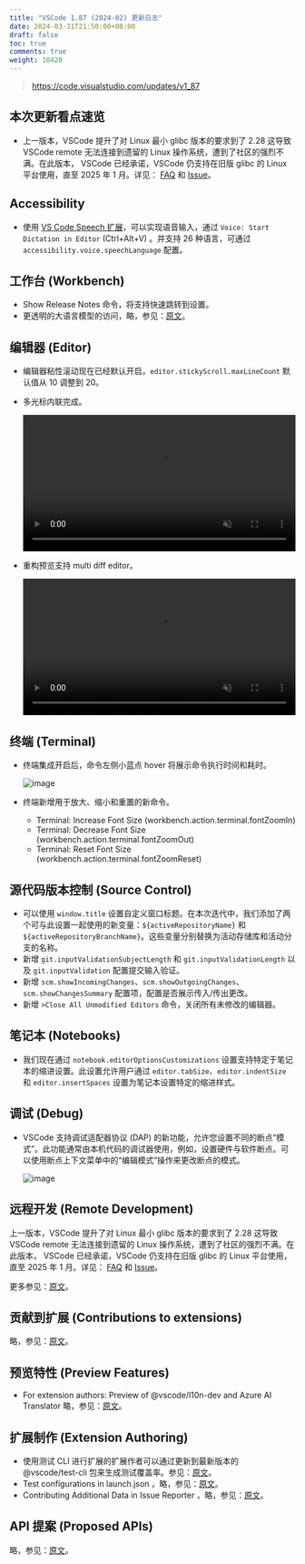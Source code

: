 ```yaml
---
title: "VSCode 1.87 (2024-02) 更新日志"
date: 2024-03-31T21:50:00+08:00
draft: false
toc: true
comments: true
weight: 10420
---
```


> https://code.visualstudio.com/updates/v1_87

## 本次更新看点速览

* 上一版本，VSCode 提升了对 Linux 最小 glibc 版本的要求到了 2.28 这导致 VSCode remote 无法连接到遗留的 Linux 操作系统，遭到了社区的强烈不满。在此版本， VSCode 已经承诺，VSCode 仍支持在旧版 glibc 的 Linux 平台使用，直至 2025 年 1 月。详见： [FAQ](https://code.visualstudio.com/docs/remote/faq#_can-i-run-vs-code-server-on-older-linux-distributions) 和 [Issue](https://github.com/microsoft/vscode/issues/203375)。

## Accessibility

* 使用 [VS Code Speech 扩展](https://marketplace.visualstudio.com/items?itemName=ms-vscode.vscode-speech)，可以实现语音输入，通过 `Voice: Start Dictation in Editor` (Ctrl+Alt+V) 。并支持 26 种语言，可通过 `accessibility.voice.speechLanguage` 配置。

## 工作台 (Workbench)

* Show Release Notes 命令，将支持快速跳转到设置。
* 更透明的大语言模型的访问，略，参见：[原文](https://code.visualstudio.com/updates/v1_87#_transparency-and-control-of-language-model-access)。

## 编辑器 (Editor)

* 编辑器粘性滚动现在已经默认开启，`editor.stickyScroll.maxLineCount` 默认值从 10 调整到 20。
* 多光标内联完成。

    <video autoplay="" loop="" muted="" playsinline="" controls="" width="100%">
    <source src="/image/vscode/Multi-cursor_inline_Completions_.mp4" type="video/mp4">
    </video>

* 重构预览支持 multi diff editor。

    <video autoplay="" loop="" muted="" playsinline="" controls="" width="100%">
    <source src="/image/vscode/Multi-diff_Editor_opened_from_Refactor_preview_.mp4" type="video/mp4">
    </video>

## 终端 (Terminal)

* 终端集成开启后，命令左侧小蓝点 hover 将展示命令执行时间和耗时。

    ![image](/image/vscode/terminal_duration.png)

* 终端新增用于放大、缩小和重置的新命令。

    * Terminal: Increase Font Size (workbench.action.terminal.fontZoomIn)
    * Terminal: Decrease Font Size (workbench.action.terminal.fontZoomOut)
    * Terminal: Reset Font Size (workbench.action.terminal.fontZoomReset)

## 源代码版本控制 (Source Control)

* 可以使用 `window.title` 设置自定义窗口标题。在本次迭代中，我们添加了两个可与此设置一起使用的新变量：`${activeRepositoryName}` 和 `${activeRepositoryBranchName}`。这些变量分别替换为活动存储库和活动分支的名称。
* 新增 `git.inputValidationSubjectLength` 和 `git.inputValidationLength` 以及 `git.inputValidation` 配置提交输入验证。
* 新增 `scm.showIncomingChanges`、`scm.showOutgoingChanges`、`scm.showChangesSummary` 配置项，配置是否展示传入/传出更改。
* 新增 `>Close All Unmodified Editors` 命令，关闭所有未修改的编辑器。

## 笔记本 (Notebooks)

* 我们现在通过 `notebook.editorOptionsCustomizations` 设置支持特定于笔记本的缩进设置。此设置允许用户通过 `editor.tabSize`、`editor.indentSize` 和 `editor.insertSpaces` 设置为笔记本设置特定的缩进样式。

## 调试 (Debug)

* VSCode 支持调试适配器协议 (DAP) 的新功能，允许您设置不同的断点“模式”。此功能通常由本机代码的调试器使用，例如，设置硬件与软件断点。可以使用断点上下文菜单中的“编辑模式”操作来更改断点的模式。

    ![image](/image/vscode/bp-modes.png)

## 远程开发 (Remote Development)

上一版本，VSCode 提升了对 Linux 最小 glibc 版本的要求到了 2.28 这导致 VSCode remote 无法连接到遗留的 Linux 操作系统，遭到了社区的强烈不满。在此版本， VSCode 已经承诺，VSCode 仍支持在旧版 glibc 的 Linux 平台使用，直至 2025 年 1 月。详见： [FAQ](https://code.visualstudio.com/docs/remote/faq#_can-i-run-vs-code-server-on-older-linux-distributions) 和 [Issue](https://github.com/microsoft/vscode/issues/203375)。

更多参见：[原文](https://code.visualstudio.com/updates/v1_87#_remote-development)。

## 贡献到扩展 (Contributions to extensions)

略，参见：[原文](https://code.visualstudio.com/updates/v1_87#_contributions-to-extensions)。

## 预览特性 (Preview Features)

* For extension authors: Preview of @vscode/l10n-dev and Azure AI Translator 略，参见：[原文](https://code.visualstudio.com/updates/v1_87#_for-extension-authors-preview-of-vscodel10ndev-and-azure-ai-translator)。

## 扩展制作 (Extension Authoring)

* 使用测试 CLI 进行扩展的扩展作者可以通过更新到最新版本的 @vscode/test-cli 包来生成测试覆盖率。参见：[原文](https://code.visualstudio.com/updates/v1_87#_test-coverage-in-extensions)。
* Test configurations in launch.json ，略，参见：[原文](https://code.visualstudio.com/updates/v1_87#_test-configurations-in-launchjson)。
* Contributing Additional Data in Issue Reporter ，略，参见：[原文](https://code.visualstudio.com/updates/v1_87#_contributing-additional-data-in-issue-reporter)。

## API 提案 (Proposed APIs)

略，参见：[原文](https://code.visualstudio.com/updates/v1_87#_proposed-apis)。

